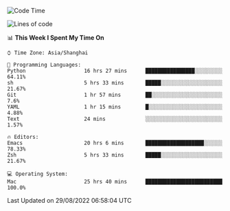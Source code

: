 <!--START_SECTION:waka-->
![Code Time](http://img.shields.io/badge/Code%20Time-826%20hrs%2030%20mins-blue)

![Lines of code](https://img.shields.io/badge/From%20Hello%20World%20I%27ve%20Written-22%20Thousand%20lines%20of%20code-blue)

📊 **This Week I Spent My Time On** 

```text
⌚︎ Time Zone: Asia/Shanghai

💬 Programming Languages: 
Python                   16 hrs 27 mins      ████████████████░░░░░░░░░   64.11% 
sh                       5 hrs 33 mins       █████░░░░░░░░░░░░░░░░░░░░   21.67% 
Git                      1 hr 57 mins        ██░░░░░░░░░░░░░░░░░░░░░░░   7.6% 
YAML                     1 hr 15 mins        █░░░░░░░░░░░░░░░░░░░░░░░░   4.88% 
Text                     24 mins             ░░░░░░░░░░░░░░░░░░░░░░░░░   1.57%

🔥 Editors: 
Emacs                    20 hrs 6 mins       ███████████████████░░░░░░   78.33% 
Zsh                      5 hrs 33 mins       █████░░░░░░░░░░░░░░░░░░░░   21.67%

💻 Operating System: 
Mac                      25 hrs 40 mins      █████████████████████████   100.0%

```


 Last Updated on 29/08/2022 06:58:04 UTC
<!--END_SECTION:waka-->

